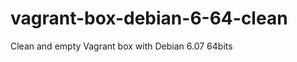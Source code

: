 vagrant-box-debian-6-64-clean
=============================

Clean and empty Vagrant box with Debian 6.07 64bits

